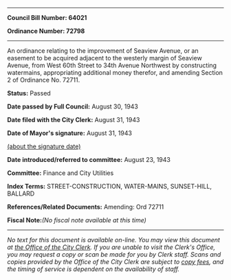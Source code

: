 

********

**Council Bill Number: 64021**
   
**Ordinance Number: 72798**
********

 An ordinance relating to the improvement of Seaview Avenue, or an easement to be acquired adjacent to the westerly margin of Seaview Avenue, from West 60th Street to 34th Avenue Northwest by constructing watermains, appropriating additional money therefor, and amending Section 2 of Ordinance No. 72711.

**Status:** Passed
   
**Date passed by Full Council:** August 30, 1943
   
**Date filed with the City Clerk:** August 31, 1943
   
**Date of Mayor's signature:** August 31, 1943
   
[(about the signature date)](/~public/approvaldate.htm)
   
   
   
**Date introduced/referred to committee:** August 23, 1943
   
**Committee:** Finance and City Utilities
   
   
**Index Terms:** STREET-CONSTRUCTION, WATER-MAINS, SUNSET-HILL, BALLARD

**References/Related Documents:** Amending: Ord 72711

**Fiscal Note:**_(No fiscal note available at this time)_
********

_No text for this document is available on-line. You may view this document at [the Office of the City Clerk](http://www.seattle.gov/leg/clerk/contactUs.htm). If you are unable to visit the Clerk's Office, you may request a copy or scan be made for you by Clerk staff. Scans and copies provided by the Office of the City Clerk are subject to [copy fees](http://clerk.seattle.gov/~public/clerkfees.htm), and the timing of service is dependent on the availability of staff._

